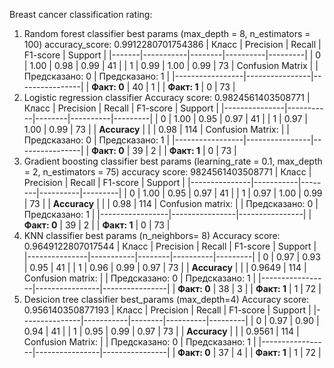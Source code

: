 Breast cancer classification rating:
1. Random forest classifier
best params (max_depth = 8, n_estimators = 100)
accuracy_score: 0.9912280701754386
| Класс | Precision | Recall | F1-score | Support |
|-------|-----------|--------|----------|---------|
| 0     | 1.00      | 0.98   | 0.99     | 41      |
| 1     | 0.99      | 1.00   | 0.99     | 73      |
Confusion Matrix
|                 | Предсказано: 0 | Предсказано: 1 |
|-----------------|----------------|----------------|
| **Факт: 0**     | 40             | 1              |
| **Факт: 1**     | 0              | 73             |
2. Logistic regression classifier
Accuracy score: 0.9824561403508771
| Класс         | Precision | Recall | F1-score | Support |
|---------------|-----------|--------|----------|---------|
| 0             | 1.00      | 0.95   | 0.97     | 41      |
| 1             | 0.97      | 1.00   | 0.99     | 73      |
| **Accuracy**  |           |        | 0.98     | 114     |
Confusion Matrix:
|                 | Предсказано: 0 | Предсказано: 1 |
|-----------------|----------------|----------------|
| **Факт: 0**     | 39             | 2              |
| **Факт: 1**     | 0              | 73             |
3. Gradient boosting classifier
best params (learning_rate = 0.1, max_depth = 2, n_estimators = 75)
accuracy score: 9824561403508771
| Класс         | Precision | Recall | F1-score | Support |
|---------------|-----------|--------|----------|---------|
| 0             | 1.00      | 0.95   | 0.97     | 41      |
| 1             | 0.97      | 1.00   | 0.99     | 73      |
| **Accuracy**  |           |        | 0.98     | 114     |
Confusion matrix:
|                 | Предсказано: 0 | Предсказано: 1 |
|-----------------|----------------|----------------|
| **Факт: 0**     | 39             | 2              |
| **Факт: 1**     | 0              | 73             |
4. KNN classifier
best params (n_neighbors= 8)
Accuracy score: 0.9649122807017544
| Класс         | Precision | Recall | F1-score | Support |
|---------------|-----------|--------|----------|---------|
| 0             | 0.97      | 0.93   | 0.95     | 41      |
| 1             | 0.96      | 0.99   | 0.97     | 73      |
| **Accuracy**  |           |        | 0.9649   | 114     |
Confusion matrix:
|                 | Предсказано: 0 | Предсказано: 1 |
|-----------------|----------------|----------------|
| **Факт: 0**     | 38             | 3              |
| **Факт: 1**     | 1              | 72             |
5. Desicion tree classifier
best_params (max_depth=4)
Accuracy score: 0.956140350877193
| Класс         | Precision | Recall | F1-score | Support |
|---------------|-----------|--------|----------|---------|
| 0             | 0.97      | 0.90   | 0.94     | 41      |
| 1             | 0.95      | 0.99   | 0.97     | 73      |
| **Accuracy**  |           |        | 0.9561   | 114     |
Confusion Matrix:
|                 | Предсказано: 0 | Предсказано: 1 |
|-----------------|----------------|----------------|
| **Факт: 0**     | 37             | 4              |
| **Факт: 1**     | 1              | 72             |
